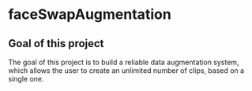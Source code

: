 # faceSwapAugmentation
## Goal of this project
The goal of this project is to build a reliable data augmentation system,
which allows the user to create an unlimited number of clips, based on
a single one.
